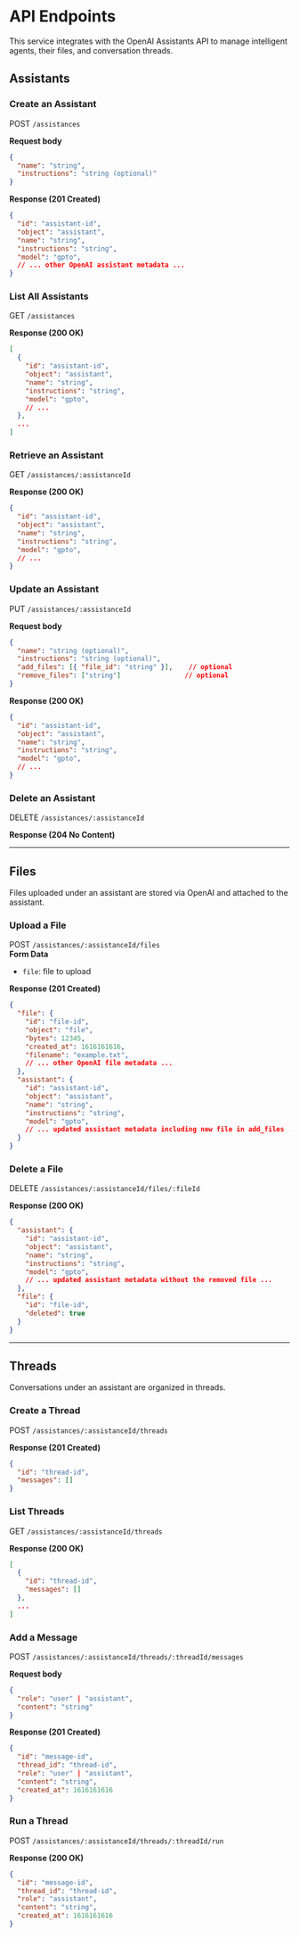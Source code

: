 # API Endpoints

This service integrates with the OpenAI Assistants API to manage intelligent agents, their files, and conversation threads.

## Assistants

### Create an Assistant

POST `/assistances`

**Request body**  

```json
{
  "name": "string",
  "instructions": "string (optional)"
}
```

**Response (201 Created)**  

```json
{
  "id": "assistant-id",
  "object": "assistant",
  "name": "string",
  "instructions": "string",
  "model": "gpto",
  // ... other OpenAI assistant metadata ...
}
```

### List All Assistants

GET `/assistances`

**Response (200 OK)**  

```json
[
  {
    "id": "assistant-id",
    "object": "assistant",
    "name": "string",
    "instructions": "string",
    "model": "gpto",
    // ...
  },
  ...
]
```

### Retrieve an Assistant

GET `/assistances/:assistanceId`

**Response (200 OK)**  

```json
{
  "id": "assistant-id",
  "object": "assistant",
  "name": "string",
  "instructions": "string",
  "model": "gpto",
  // ...
}
```

### Update an Assistant

PUT `/assistances/:assistanceId`

**Request body**  

```json
{
  "name": "string (optional)",
  "instructions": "string (optional)",
  "add_files": [{ "file_id": "string" }],    // optional
  "remove_files": ["string"]                // optional
}
```

**Response (200 OK)**  

```json
{
  "id": "assistant-id",
  "object": "assistant",
  "name": "string",
  "instructions": "string",
  "model": "gpto",
  // ...
}
```

### Delete an Assistant

DELETE `/assistances/:assistanceId`

**Response (204 No Content)**

---

## Files

Files uploaded under an assistant are stored via OpenAI and attached to the assistant.

### Upload a File

POST `/assistances/:assistanceId/files`  
**Form Data**  

- `file`: file to upload

**Response (201 Created)**  

```json
{
  "file": {
    "id": "file-id",
    "object": "file",
    "bytes": 12345,
    "created_at": 1616161616,
    "filename": "example.txt",
    // ... other OpenAI file metadata ...
  },
  "assistant": {
    "id": "assistant-id",
    "object": "assistant",
    "name": "string",
    "instructions": "string",
    "model": "gpto",
    // ... updated assistant metadata including new file in add_files ...
  }
}
```

### Delete a File

DELETE `/assistances/:assistanceId/files/:fileId`

**Response (200 OK)**  

```json
{
  "assistant": {
    "id": "assistant-id",
    "object": "assistant",
    "name": "string",
    "instructions": "string",
    "model": "gpto",
    // ... updated assistant metadata without the removed file ...
  },
  "file": {
    "id": "file-id",
    "deleted": true
  }
}
```

---

## Threads

Conversations under an assistant are organized in threads.

### Create a Thread

POST `/assistances/:assistanceId/threads`

**Response (201 Created)**  

```json
{
  "id": "thread-id",
  "messages": []
}
```

### List Threads

GET `/assistances/:assistanceId/threads`

**Response (200 OK)**  

```json
[
  {
    "id": "thread-id",
    "messages": []
  },
  ...
]
```

### Add a Message

POST `/assistances/:assistanceId/threads/:threadId/messages`

**Request body**  

```json
{
  "role": "user" | "assistant",
  "content": "string"
}
```

**Response (201 Created)**  

```json
{
  "id": "message-id",
  "thread_id": "thread-id",
  "role": "user" | "assistant",
  "content": "string",
  "created_at": 1616161616
}
```

### Run a Thread

POST `/assistances/:assistanceId/threads/:threadId/run`

**Response (200 OK)**  

```json
{
  "id": "message-id",
  "thread_id": "thread-id",
  "role": "assistant",
  "content": "string",
  "created_at": 1616161616
}
